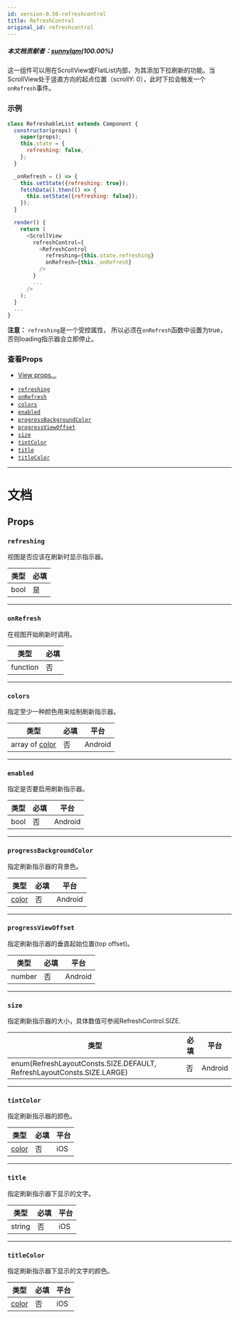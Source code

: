 ```yaml
---
id: version-0.56-refreshcontrol
title: RefreshControl
original_id: refreshcontrol
---
```

##### 本文档贡献者：[sunnylqm](https://github.com/search?q=sunnylqm%40qq.com+in%3Aemail&type=Users)(100.00%)

这一组件可以用在ScrollView或FlatList内部，为其添加下拉刷新的功能。当ScrollView处于竖直方向的起点位置（scrollY: 0），此时下拉会触发一个`onRefresh`事件。

### 示例

```javascript
class RefreshableList extends Component {
  constructor(props) {
    super(props);
    this.state = {
      refreshing: false,
    };
  }

  _onRefresh = () => {
    this.setState({refreshing: true});
    fetchData().then(() => {
      this.setState({refreshing: false});
    });
  }

  render() {
    return (
      <ScrollView
        refreshControl={
          <RefreshControl
            refreshing={this.state.refreshing}
            onRefresh={this._onRefresh}
          />
        }
        ...
      />
    );
  }
  ...
}
```

**注意：** `refreshing`是一个受控属性， 所以必须在`onRefresh`函数中设置为true，否则loading指示器会立即停止。 

### 查看Props

* [View props...](view.md#props)

- [`refreshing`](refreshcontrol.md#refreshing)
- [`onRefresh`](refreshcontrol.md#onrefresh)
- [`colors`](refreshcontrol.md#colors)
- [`enabled`](refreshcontrol.md#enabled)
- [`progressBackgroundColor`](refreshcontrol.md#progressbackgroundcolor)
- [`progressViewOffset`](refreshcontrol.md#progressviewoffset)
- [`size`](refreshcontrol.md#size)
- [`tintColor`](refreshcontrol.md#tintcolor)
- [`title`](refreshcontrol.md#title)
- [`titleColor`](refreshcontrol.md#titlecolor)

---

# 文档

## Props

### `refreshing`

视图是否应该在刷新时显示指示器。

| 类型 | 必填 |
| ---- | ---- |
| bool | 是   |

---

### `onRefresh`

在视图开始刷新时调用。

| 类型     | 必填 |
| -------- | ---- |
| function | 否   |

---

### `colors`

指定至少一种颜色用来绘制刷新指示器。

| 类型                        | 必填 | 平台    |
| --------------------------- | ---- | ------- |
| array of [color](colors.md) | 否   | Android |

---

### `enabled`

指定是否要启用刷新指示器。

| 类型 | 必填 | 平台    |
| ---- | ---- | ------- |
| bool | 否   | Android |

---

### `progressBackgroundColor`

指定刷新指示器的背景色。

| 类型               | 必填 | 平台    |
| ------------------ | ---- | ------- |
| [color](colors.md) | 否   | Android |

---

### `progressViewOffset`

指定刷新指示器的垂直起始位置(top offset)。

| 类型   | 必填 | 平台    |
| ------ | ---- | ------- |
| number | 否   | Android |

---

### `size`

指定刷新指示器的大小，具体数值可参阅RefreshControl.SIZE.

| 类型                                                                   | 必填 | 平台    |
| ---------------------------------------------------------------------- | ---- | ------- |
| enum(RefreshLayoutConsts.SIZE.DEFAULT, RefreshLayoutConsts.SIZE.LARGE) | 否   | Android |

---

### `tintColor`

指定刷新指示器的颜色。

| 类型               | 必填 | 平台 |
| ------------------ | ---- | ---- |
| [color](colors.md) | 否   | iOS  |

---

### `title`

指定刷新指示器下显示的文字。

| 类型   | 必填 | 平台 |
| ------ | ---- | ---- |
| string | 否   | iOS  |

---

### `titleColor`

指定刷新指示器下显示的文字的颜色。

| 类型               | 必填 | 平台 |
| ------------------ | ---- | ---- |
| [color](colors.md) | 否   | iOS  |
